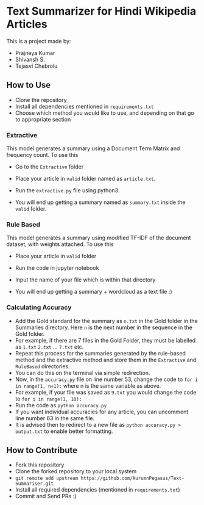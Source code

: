 # Text Summarizer for Hindi Wikipedia Articles

This is a project made by:
* Prajneya Kumar
* Shivansh S.
* Tejasvi Chebrolu

## How to Use

* Clone the repository
* Install all dependencies mentioned in ```requirements.txt```
* Choose which method you would like to use, and depending on that go to appropriate section

### Extractive

This model generates a summary using a Document Term Matrix and frequency count. To use this

* Go to the ```Extractive``` folder
* Place your article in ```valid``` folder named as ```article.txt```.
* Run the ```extractive.py``` file using python3.

* You will end up getting a summary named as ```summary.txt``` inside the ```valid``` folder.

### Rule Based

This model generates a summary using modified TF-IDF of the document dataset, with weights attached. To use this

* Place your article in ```valid``` folder
* Run the code in jupyter notebook
* Input the name of your file which is within that directory

* You will end up getting a summary + wordcloud as a text file :)

### Calculating Accuracy

* Add the Gold standard for the summary as ```n.txt``` in the Gold folder in the Summaries directory. Here `n` is the next number in the sequence in the Gold folder.
* For example, if there are 7 files in the Gold Folder, they must be labelled as ```1.txt``` ```2.txt``` ... ```7.txt``` etc.
* Repeat this process for the summaries generated by the rule-based method and the extractive method and store them in the `Extractive` and `RuleBased` directories.
* You can do this on the terminal via simple redirection. 
* Now, in the `accuracy.py` file on line number 53, change the code to ```for i in range(1, n+1):``` where n is the same variable as above.
* For example, if your file was saved as `9.txt` you would change the code to ```for i in range(1, 10):```
* Run the code as `python accuracy.py`
* If you want individual accuracies for any article, you can uncomment line number 63 in the same file.
* It is advised then to redirect to a new file as `python accuracy.py > output.txt` to enable better formatting.

## How to Contribute

* Fork this repository 
* Clone the forked repository to your local system
* ```git remote add upstream https://github.com/AurumnPegasus/Text-Summariser.git```
* Install all required dependencies (mentioned in ```requirements.txt```)
* Commit and Send PRs :)
